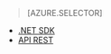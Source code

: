 ﻿> [AZURE.SELECTOR]
- [.NET SDK](/documentation/articles/media-services-get-media-processor/)
- [API REST](/documentation/articles/media-services-rest-get-media-processor/)
<!--HONumber=47-->
